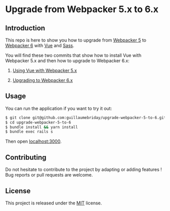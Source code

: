 # Upgrade from Webpacker 5.x to 6.x

## Introduction

This repo is here to show you how to upgrade from [Webpacker 5](https://github.com/rails/webpacker/tree/5-x-stable) to [Webpacker 6](https://github.com/rails/webpacker) with [Vue](https://vuejs.org/) and [Sass](https://sass-lang.com/).

You will find these two commits that show how to install Vue with Webpacker 5.x and then how to upgrade to Webpacker 6.x:

1. [Using Vue with Webpacker 5.x](https://github.com/guillaumebriday/upgrade-webpacker-5-to-6/commit/26ec51494d602e5b39ac4aa5e2206c3ad9467b54)

2. [Upgrading to Webpacker 6.x](https://github.com/guillaumebriday/upgrade-webpacker-5-to-6/commit/650f39e3c20ab6b0c4c218867de2ca5c128bdeda)

## Usage

You can run the application if you want to try it out:

```bash
$ git clone git@github.com:guillaumebriday/upgrade-webpacker-5-to-6.git
$ cd upgrade-webpacker-5-to-6
$ bundle install && yarn install
$ bundle exec rails s
```

Then open [localhost:3000](http://localhost:3000).

## Contributing

Do not hesitate to contribute to the project by adapting or adding features ! Bug reports or pull requests are welcome.

## License

This project is released under the [MIT](https://opensource.org/licenses/MIT) license.
